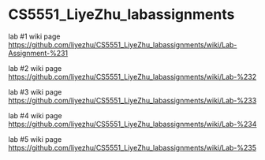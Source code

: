 # CS5551_LiyeZhu_labassignments

lab #1 wiki page https://github.com/liyezhu/CS5551_LiyeZhu_labassignments/wiki/Lab-Assignment-%231

lab #2 wiki page https://github.com/liyezhu/CS5551_LiyeZhu_labassignments/wiki/Lab-%232

lab #3 wiki page https://github.com/liyezhu/CS5551_LiyeZhu_labassignments/wiki/Lab-%233

lab #4 wiki page https://github.com/liyezhu/CS5551_LiyeZhu_labassignments/wiki/Lab-%234

lab #5 wiki page https://github.com/liyezhu/CS5551_LiyeZhu_labassignments/wiki/Lab-%235

